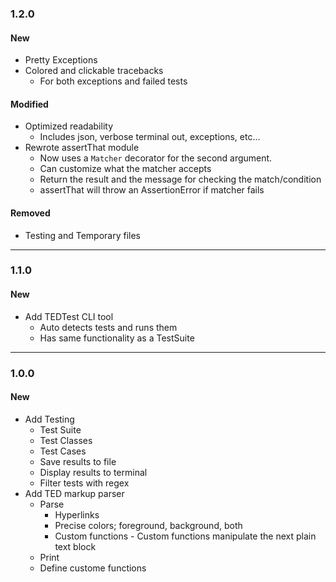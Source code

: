 ### 1.2.0
#### New

+ Pretty Exceptions
+ Colored and clickable tracebacks
  * For both exceptions and failed tests


#### Modified

+ Optimized readability
  * Includes json, verbose terminal out, exceptions, etc...
+ Rewrote assertThat module
  * Now uses a `Matcher` decorator for the second argument.
  * Can customize what the matcher accepts
  * Return the result and the message for checking the match/condition
  * assertThat will throw an AssertionError if matcher fails

#### Removed
- Testing and Temporary files

___

### 1.1.0

#### New

+ Add TEDTest CLI tool
  * Auto detects tests and runs them
  * Has same functionality as a TestSuite

___

### 1.0.0

#### New

+ Add Testing
  * Test Suite
  * Test Classes
  * Test Cases
  * Save results to file
  * Display results to terminal
  * Filter tests with regex
+ Add TED markup parser
  * Parse
    * Hyperlinks
    * Precise colors; foreground, background, both
    * Custom functions - Custom functions manipulate the next plain text block
  * Print
  * Define custome functions
